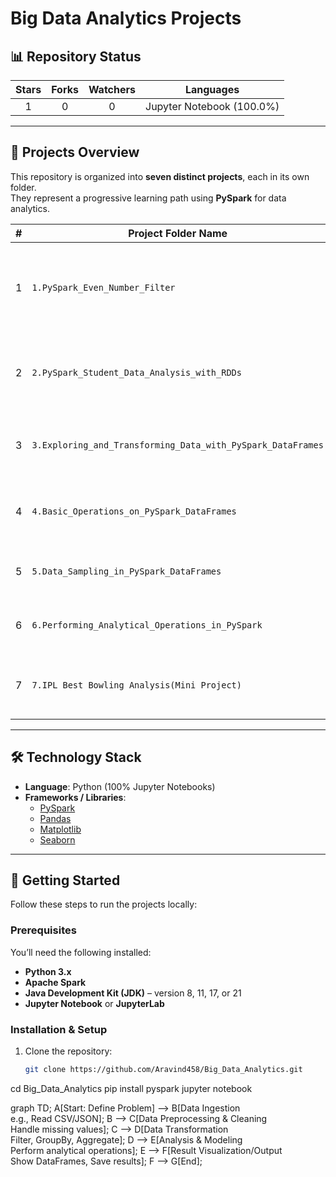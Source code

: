# Big Data Analytics Projects

## 📊 Repository Status

| Stars | Forks | Watchers | Languages                  |
| :---: | :---: | :------: | -------------------------- |
|   1   |   0   |    0     | Jupyter Notebook (100.0%) |

---

## 📂 Projects Overview

This repository is organized into **seven distinct projects**, each in its own folder.  
They represent a progressive learning path using **PySpark** for data analytics.

| # | Project Folder Name                                         | Focus Area                                                                 |
| - | ----------------------------------------------------------- | -------------------------------------------------------------------------- |
| 1 | `1.PySpark_Even_Number_Filter`                              | Simple exercise filtering even numbers using PySpark.                      |
| 2 | `2.PySpark_Student_Data_Analysis_with_RDDs`                 | Student data analysis using **RDDs** (Resilient Distributed Datasets).     |
| 3 | `3.Exploring_and_Transforming_Data_with_PySpark_DataFrames` | Exploring & transforming datasets using **DataFrames**.                    |
| 4 | `4.Basic_Operations_on_PySpark_DataFrames`                  | Core operations: select, filter, aggregation, joins, etc.                  |
| 5 | `5.Data_Sampling_in_PySpark_DataFrames`                     | Techniques for sampling & subsetting data.                                 |
| 6 | `6.Performing_Analytical_Operations_in_PySpark`             | Higher-level analytical operations in PySpark.                             |
| 7 | `7.IPL Best Bowling Analysis(Mini Project)`                 | Mini-project analyzing IPL bowling data using PySpark.                     |

---

## 🛠️ Technology Stack

- **Language**: Python (100% Jupyter Notebooks)  
- **Frameworks / Libraries**:  
  - [PySpark](https://spark.apache.org/docs/latest/api/python/)  
  - [Pandas](https://pandas.pydata.org/)  
  - [Matplotlib](https://matplotlib.org/)  
  - [Seaborn](https://seaborn.pydata.org/)  

---

## 🚀 Getting Started

Follow these steps to run the projects locally:

### Prerequisites
You’ll need the following installed:
- **Python 3.x**  
- **Apache Spark**  
- **Java Development Kit (JDK)** – version 8, 11, 17, or 21  
- **Jupyter Notebook** or **JupyterLab**  

### Installation & Setup

1. Clone the repository:
   ```bash
   git clone https://github.com/Aravind458/Big_Data_Analytics.git

cd Big_Data_Analytics
pip install pyspark
jupyter notebook


graph TD;
    A[Start: Define Problem] --> B[Data Ingestion <br> e.g., Read CSV/JSON];
    B --> C[Data Preprocessing & Cleaning <br> Handle missing values];
    C --> D[Data Transformation <br> Filter, GroupBy, Aggregate];
    D --> E[Analysis & Modeling <br> Perform analytical operations];
    E --> F[Result Visualization/Output <br> Show DataFrames, Save results];
    F --> G[End];
